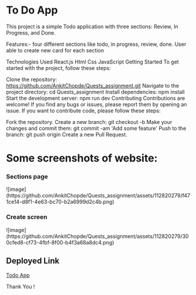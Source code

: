 
# To Do App

<p id="description">This project is a simple Todo application with three sections: Review, In Progress, and Done.

Features:-
four different sections like todo, in progress, review, done.
User able to create new card for each section

Technologies Used
React.js
Html
Css
JavaScript
Getting Started
To get started with the project, follow these steps:

Clone the repository: https://github.com/AnkitChopde/Quests_assignment.git
Navigate to the project directory: cd Quests_assignment
Install dependencies: npm install
Start the development server: npm run dev
Contributing
Contributions are welcome! If you find any bugs or issues, please report them by opening an issue. If you want to contribute code, please follow these steps:

Fork the repository.
Create a new branch: git checkout -b <branch-name>
Make your changes and commit them: git commit -am 'Add some feature'
Push to the branch: git push origin <branch-name>
Create a new Pull Request.

# Some screenshots of website:

<h3>Sections page</h3>
![image](https://github.com/AnkitChopde/Quests_assignment/assets/112820279/f471ce14-d8f1-4e63-bc70-b2a6999d2c4b.png)

<h3>Create screen</h3>
![image](https://github.com/AnkitChopde/Quests_assignment/assets/112820279/300cfed8-cf73-4fbf-8f00-b4f3a68a8dc4.png)

<h2>Deployed Link</h2>

[Todo App](https://quests-assignment.vercel.app/)

Thank You !


